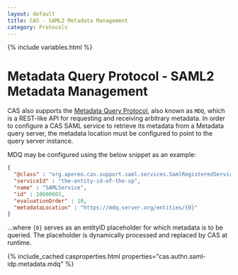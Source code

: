 ```yaml
---
layout: default
title: CAS - SAML2 Metadata Management
category: Protocols
---
```


{% include variables.html %}

# Metadata Query Protocol - SAML2 Metadata Management

CAS also supports the [Metadata Query Protocol](https://spaces.internet2.edu/display/InCFederation/Metadata+Query+Protocol),
also known as `MDQ`, which is a REST-like API for requesting and receiving
arbitrary metadata. In order to configure a CAS SAML service to retrieve its
metadata from a Metadata query server, the metadata location must be configured to point to the query server instance.

MDQ may be configured using the below snippet as an example:

```json
{
  "@class" : "org.apereo.cas.support.saml.services.SamlRegisteredService",
  "serviceId" : "the-entity-id-of-the-sp",
  "name" : "SAMLService",
  "id" : 10000003,
  "evaluationOrder" : 10,
  "metadataLocation" : "https://mdq.server.org/entities/{0}"
}
```

...where `{0}` serves as an entityID placeholder for which metadata is to be queried. The placeholder
is dynamically processed and replaced by CAS at runtime.

{% include_cached casproperties.html properties="cas.authn.saml-idp.metadata.mdq" %}
